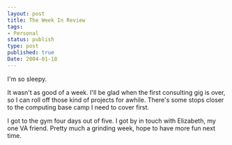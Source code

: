 ```yaml
---
layout: post
title: The Week In Review
tags:
- Personal
status: publish
type: post
published: true
Date: 2004-01-18
---
```


I'm so sleepy.


It wasn't as good of a week.  I'll be glad when the first consulting gig is over, so I can roll off those kind of projects for awhile.  There's some stops closer to the computing base camp I need to cover first.


I got to the gym four days out of five.  I got by in touch with Elizabeth, my one VA friend.  Pretty much a grinding week, hope to have more fun next time.
